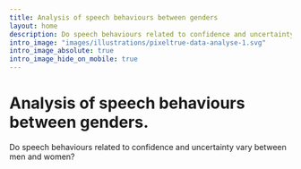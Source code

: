 ```yaml
---
title: Analysis of speech behaviours between genders
layout: home
description: Do speech behaviours related to confidence and uncertainty vary between men and women?
intro_image: "images/illustrations/pixeltrue-data-analyse-1.svg"
intro_image_absolute: true
intro_image_hide_on_mobile: true
---
```


# Analysis of speech behaviours between genders.

Do speech behaviours related to confidence and uncertainty vary between men and women?
